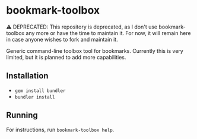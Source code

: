 # bookmark-toolbox

⚠️ DEPRECATED: This repository is deprecated, as I don't use bookmark-toolbox any more or have the time to maintain it. For now, it will remain here in case anyone wishes to fork and maintain it.

Generic command-line toolbox tool for bookmarks. Currently this is very limited, but it is planned to add more capabilities.

## Installation

* `gem install bundler`
* `bundler install`

## Running

For instructions, run `bookmark-toolbox help`.
